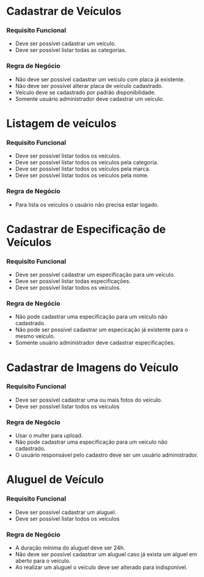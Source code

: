 # Cadastrar de Veículos

### Requisito Funcional

- Deve ser possível cadastrar um veículo.
- Deve ser possível listar todas as categorias.

### Regra de Negócio
- Não deve ser possível cadastrar um veículo com placa já existente.
- Não deve ser possível alterar placa de veículo cadastrado.
- Veículo deve se cadastrado por padrão disponibilidade.
- Somente usuário administrador deve cadastrar um veículo.

# Listagem de veículos

### Requisito Funcional

- Deve ser possível listar todos os veículos.
- Deve ser possível listar todos os veículos pela categoria.
- Deve ser possível listar todos os veículos pela marca.
- Deve ser possível listar todos os veículos pela nome.

### Regra de Negócio
- Para lista os veículos o usuário não precisa estar logado.


# Cadastrar de Especificação de Veículos

### Requisito Funcional

- Deve ser possível cadastrar um especificação para um veículo.
- Deve ser possivel listar todas especificações.
- Deve ser possível listar todos os veiculos.

### Regra de Negócio
- Não pode cadastrar uma especificação para um veículo não cadastrado.
- Não pode ser possível cadastrar um especicação já existente para o mesmo veículo.
- Somente usuário administrador deve cadastrar especificações.


# Cadastrar de Imagens do Veículo

### Requisito Funcional

- Deve ser possível cadastrar uma ou mais fotos do veículo.
- Deve ser possível listar todos os veículos

### Regra de Negócio
- Usar o multer para upload.
- Não pode cadastrar uma especificação para um veículo não cadastrado.
- O usuário responsável pelo cadastro deve ser um usuário administrador.

# Aluguel de Veículo

### Requisito Funcional

- Deve ser possível cadastrar um aluguel.
- Deve ser possível listar todos os veículos

### Regra de Negócio
- A duração mínima do aluguel deve ser 24h.
- Não deve ser possível cadastrar um aluguel caso já exista um alguel em aberto para o veículo.
- Ao realizar um aluguel o veículo deve ser alterado para indisponível.
